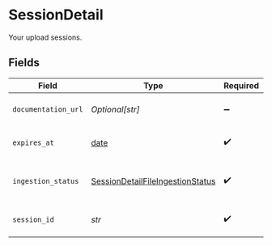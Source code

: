 # SessionDetail

Your upload sessions.


## Fields

| Field                                                                                       | Type                                                                                        | Required                                                                                    | Description                                                                                 |
| ------------------------------------------------------------------------------------------- | ------------------------------------------------------------------------------------------- | ------------------------------------------------------------------------------------------- | ------------------------------------------------------------------------------------------- |
| `documentation_url`                                                                         | *Optional[str]*                                                                             | :heavy_minus_sign:                                                                          | The URL to the documentation of the session.                                                |
| `expires_at`                                                                                | [date](https://docs.python.org/3/library/datetime.html#date-objects)                        | :heavy_check_mark:                                                                          | The time when the session expires.                                                          |
| `ingestion_status`                                                                          | [SessionDetailFileIngestionStatus](../../models/shared/sessiondetailfileingestionstatus.md) | :heavy_check_mark:                                                                          | The status of the ingestion process for this file.                                          |
| `session_id`                                                                                | *str*                                                                                       | :heavy_check_mark:                                                                          | Unique identifier of a session.                                                             |